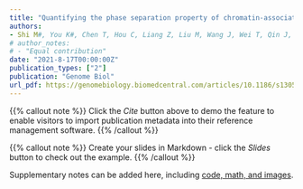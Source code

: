 ```yaml
---
title: "Quantifying the phase separation property of chromatin-associated proteins under physiological conditions using an anti-1,6-hexanediol index"
authors:
- Shi M#, You K#, Chen T, Hou C, Liang Z, Liu M, Wang J, Wei T, Qin J, Chen Y, Zhang MQ, Li T
# author_notes:
# - "Equal contribution"
date: "2021-8-17T00:00:00Z"
publication_types: ["2"]
publication: "Genome Biol"
url_pdf: https://genomebiology.biomedcentral.com/articles/10.1186/s13059-021-02456-2
---
```


{{% callout note %}}
Click the *Cite* button above to demo the feature to enable visitors to import publication metadata into their reference management software.
{{% /callout %}}

{{% callout note %}}
Create your slides in Markdown - click the *Slides* button to check out the example.
{{% /callout %}}

Supplementary notes can be added here, including [code, math, and images](https://wowchemy.com/docs/writing-markdown-latex/).
